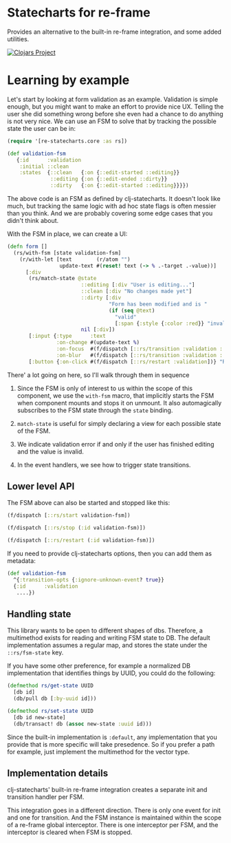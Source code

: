 # Statecharts for re-frame

Provides an alternative to the built-in re-frame integration, and some added
utilities.

[![Clojars Project](https://img.shields.io/clojars/v/com.github.ingesolvoll/re-statecharts.svg)](https://clojars.org/com.github.ingesolvoll/re-statecharts)


# Learning by example

Let's start by looking at form validation as an example. Validation is simple enough, 
but you might want to make an effort to provide nice UX. Telling the user she did something wrong
before she even had a chance to do anything is not very nice. We can use an FSM to solve that by 
tracking the possible state the user can be in:

```clojure
(require '[re-statecharts.core :as rs])

(def validation-fsm
   {:id      :validation
    :initial ::clean
    :states  {::clean   {:on {::edit-started ::editing}}
              ::editing {:on {::edit-ended ::dirty}}
              ::dirty   {:on {::edit-started ::editing}}}})
```

The above code is an FSM as defined by clj-statecharts. It doesn't look like much, but tracking the same logic with ad
hoc state flags is often messier than you think. And we are probably covering some edge cases that you didn't think
about.

With the FSM in place, we can create a UI:

```clojure
(defn form []
  (rs/with-fsm [state validation-fsm]
    (r/with-let [text        (r/atom "")
                 update-text #(reset! text (-> % .-target .-value))]
      [:div
       (rs/match-state @state
                        ::editing [:div "User is editing..."]
                        ::clean [:div "No changes made yet"]
                        ::dirty [:div
                                 "Form has been modified and is "
                                 (if (seq @text)
                                   "valid"
                                   [:span {:style {:color :red}} "invalid"])]
                        nil [:div])
       [:input {:type      :text
                :on-change #(update-text %)
                :on-focus  #(f/dispatch [::rs/transition :validation ::edit-started])
                :on-blur   #(f/dispatch [::rs/transition :validation ::edit-ended])}]
       [:button {:on-click #(f/dispatch [::rs/restart :validation])} "Reset input FSM"]])))
```

There' a lot going on here, so I'll walk through them in sequence
1. Since the FSM is only of interest to us within the scope of this component, we use the `with-fsm` macro, that 
   implicitly starts the FSM when component mounts and stops it on unmount. It also automagically subscribes to the FSM 
   state through the `state` binding.
   
2. `match-state` is useful for simply declaring a view for each possible state of the FSM.

3. We indicate validation error if and only if the user has finished editing and the value is invalid.
   
4. In the event handlers, we see how to trigger state transitions.

## Lower level API

The FSM above can also be started and stopped like this:

```clojure
(f/dispatch [::rs/start validation-fsm])

(f/dispatch [::rs/stop (:id validation-fsm)])

(f/dispatch [::rs/restart (:id validation-fsm)])
```

If you need to provide clj-statecharts options, then you can add them as metadata:

```clojure
(def validation-fsm
  ^{:transition-opts {:ignore-unknown-event? true}}
  {:id      :validation
   ....})
```

## Handling state
This library wants to be open to different shapes of dbs. Therefore, a multimethod exists for reading and writing FSM 
state to DB. The default implementation assumes a regular map, and stores the state under the `::rs/fsm-state` key.

If you have some other preference, for example a normalized DB implementation that identifies things by UUID, you could 
do the following:

```clojure
(defmethod rs/get-state UUID
  [db id]
  (db/pull db [:by-uuid id]))

(defmethod rs/set-state UUID
  [db id new-state]
  (db/transact! db (assoc new-state :uuid id)))
```

Since the built-in implementation is `:default`, any implementation that you provide that is more specific will take 
presedence. So if you prefer a path for example, just implement the multimethod for the vector type.

## Implementation details
clj-statecharts' built-in re-frame integration creates a separate init and transition handler per FSM.

This integration goes in a different direction. There is only one event for init and one for transition. And
the FSM instance is maintained within the scope of a re-frame global interceptor. There is one interceptor per FSM, and 
the interceptor is cleared when FSM is stopped.

